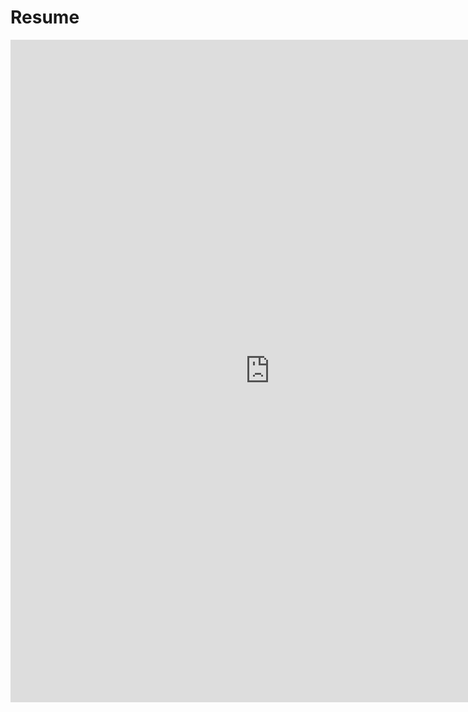 # Resume

<embed src="https://drive.google.com/file/d/1UKoL2au6WzcUu3iknDd5FypXmIPWi1el/preview" width="830px" height="1060px">
